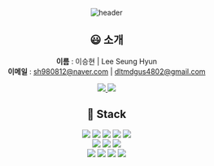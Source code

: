 <div align="center"> 

![header](https://capsule-render.vercel.app/api?type=waving&color=auto&height=300&section=header&text=Seung%20hyun%20Lee&fontSize=90&animation=fadeIn&fontAlignY=38&&descAlignY=51&descAlign=62)

## **😃 소개**

 **이름** : 이승현 | Lee Seung Hyun
 <br>
 **이메일** : sh980812@naver.com | dltmdgus4802@gmail.com

<a href="https://github.com/hyun812">
    <img src="https://github-readme-stats.vercel.app/api?username=hyun812&hide=stars&border_radius=8"/>
</a>
<a href="https://solved.ac/yu05279">
    <img 
        src="https://mazassumnida.wtf/api/generate_badge?boj=yu05279"/>
</a>

## **📒 Stack**

  <div> 
    <img src="https://img.shields.io/badge/html5-E34F26?style=for-the-badge&logo=html5&logoColor=white"> 
    <img src="https://img.shields.io/badge/css-1572B6?style=for-the-badge&logo=css3&logoColor=white"> 
    <img src="https://img.shields.io/badge/javascript-F7DF1E?style=for-the-badge&logo=javascript&logoColor=black"> 
    <img src="https://img.shields.io/badge/typescript-3178C6?style=for-the-badge&logo=typescript&logoColor=white">
    <img src="https://img.shields.io/badge/java-007396?style=for-the-badge&logo=java&logoColor=white">
    <br>
    <img src="https://img.shields.io/badge/react-61DAFB?style=for-the-badge&logo=react&logoColor=black"> 
    <img src="https://img.shields.io/badge/React_query-FF4154?style=for-the-badge&logo=reactquery&logoColor=white">
    <img src="https://img.shields.io/badge/styled component-DB7093?style=for-the-badge&logo=styledcomponents&logoColor=white">
    <br>
    <img src="https://img.shields.io/badge/github-181717?style=for-the-badge&logo=github&logoColor=white">
    <img src="https://img.shields.io/badge/notion-000000?style=for-the-badge&logo=notion&logoColor=white">
    <img src="https://img.shields.io/badge/jira-0052CC?style=for-the-badge&logo=jirasoftware&logoColor=white">
    <img src="https://img.shields.io/badge/mysql-4479A1?style=for-the-badge&logo=mysql&logoColor=white">
  </div> 
</div> 
